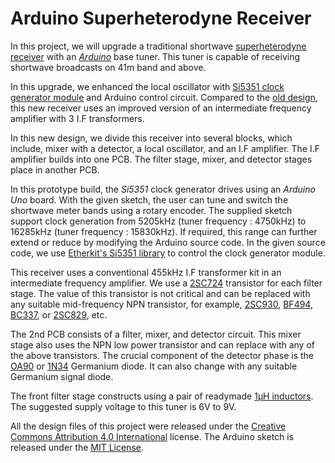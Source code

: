 # Arduino Superheterodyne Receiver

In this project, we will upgrade a traditional shortwave [superheterodyne receiver](http://jayakody2000lk.blogspot.com/2015/03/two-transistor-superheterodyne.html) with an *[Arduino](https://store.arduino.cc/products/arduino-uno-rev3)* base tuner. This tuner is capable of receiving shortwave broadcasts on 41m band and above.

In this upgrade, we enhanced the local oscillator with [Si5351 clock generator module](https://s.click.aliexpress.com/e/_9iD0bV) and Arduino control circuit. Compared to the [old design](http://jayakody2000lk.blogspot.com/2015/03/two-transistor-superheterodyne.html), this new receiver uses an improved version of an intermediate frequency amplifier with 3 I.F transformers.

In this new design, we divide this receiver into several blocks, which include, mixer with a detector, a local oscillator, and an I.F amplifier. The I.F amplifier builds into one PCB. The filter stage, mixer, and detector stages place in another PCB.

In this prototype build, the *Si5351* clock generator drives using an *Arduino Uno* board. With the given sketch, the user can tune and switch the shortwave meter bands using a rotary encoder. The supplied sketch support clock generation from 5205kHz (tuner frequency : 4750kHz) to 16285kHz (tuner frequency : 15830kHz). If required, this range can further extend or reduce by modifying the Arduino source code. In the given source code, we use [Etherkit's Si5351 library](https://github.com/etherkit/Si5351Arduino) to control the clock generator module.

This receiver uses a conventional 455kHz I.F transformer kit in an intermediate frequency amplifier. We use a [2SC724](https://www.web-bcs.com/transistor/tc/2sc/2SC724.php) transistor for each filter stage. The value of this transistor is not critical and can be replaced with any suitable mid-frequency NPN transistor, for example, [2SC930](https://s.click.aliexpress.com/e/_9vi1D5), [BF494](https://s.click.aliexpress.com/e/_Ap8gur), [BC337](https://s.click.aliexpress.com/e/_9gRclD), or [2SC829](https://s.click.aliexpress.com/e/_ACedU7), etc.

The 2nd PCB consists of a filter, mixer, and detector circuit. This mixer stage also uses the NPN low power transistor and can replace with any of the above transistors. The crucial component of the detector phase is the [OA90](https://s.click.aliexpress.com/e/_AknfCT) or [1N34](https://s.click.aliexpress.com/e/_AdOUUn) Germanium diode. It can also change with any suitable Germanium signal diode. 

The front filter stage constructs using a pair of readymade [1µH inductors](https://s.click.aliexpress.com/e/_ApVWb9). The suggested supply voltage to this tuner is 6V to 9V. 

All the design files of this project were released under the [Creative Commons Attribution 4.0 International](https://creativecommons.org/licenses/by/4.0/) license. The Arduino sketch is released under the [MIT License](https://github.com/dilshan/arduino-superhet/blob/main/LICENSE). 

